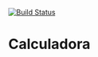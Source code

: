 [![Build Status](https://travis-ci.org/treicko/Calculadora.png)](https://travis-ci.org/treicko/Calculadora)

Calculadora
===========
